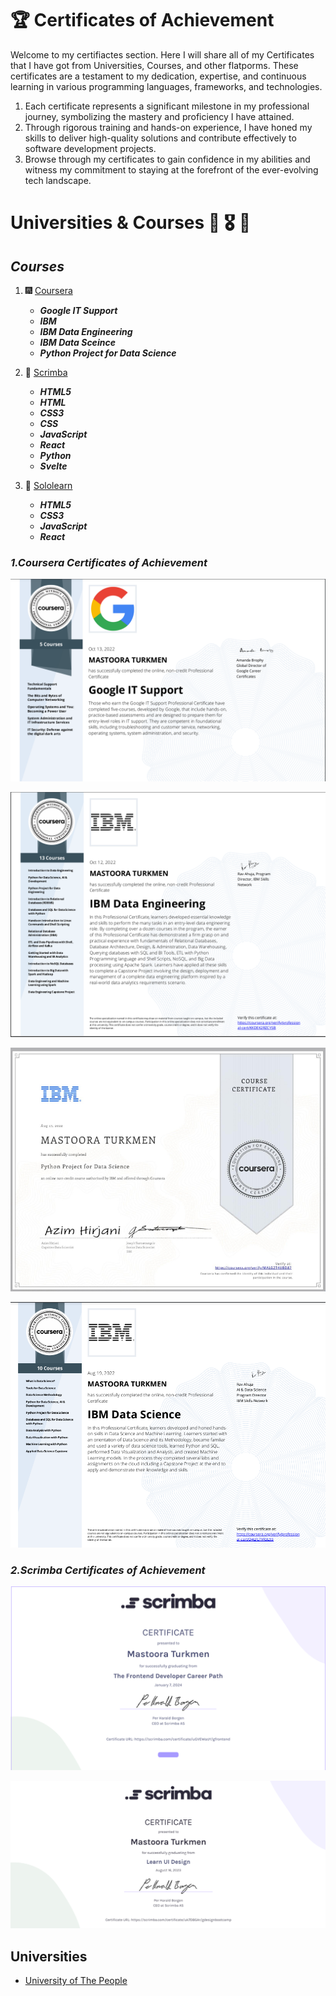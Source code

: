 # 🏆 Certificates of Achievement

Welcome to my certifiactes section. Here I will share all of my Certificates that I have got
from Universities, Courses, and other flatporms. 
These certificates are a testament to my dedication, expertise, and continuous learning in various programming languages, frameworks, and technologies. 


1. Each certificate represents a significant milestone in my professional journey, symbolizing the    mastery and proficiency I have attained.
2. Through rigorous training and hands-on experience, I have honed my skills to deliver high-quality solutions and contribute effectively to software development projects.
3. Browse through my certificates to gain confidence in my abilities and witness my commitment to staying at the forefront of the ever-evolving tech landscape.



# Universities & Courses 🎊 🎖 📒

## ***Courses***
   1. 🎆 [Coursera](https://www.coursera.org/)
       + ***Google IT Support***
       + ***IBM***
       + ***IBM Data Engineering***
       + ***IBM Data Sceince***
       + ***Python Project for Data Science***
       
   2. 🌠 [Scrimba](https://scrimba.com/)
       + ***HTML5***
       + ***HTML***
       + ***CSS3***
       + ***CSS***
       + ***JavaScript***
       + ***React***
       + ***Python***
       + ***Svelte***
   3. 🎇 [Sololearn](https://www.sololearn.com/)
       + ***HTML5***
       + ***CSS3***
       + ***JavaScript***
       + ***React***

### ***1.Coursera Certificates of Achievement***

![Google IT Support Png](./images/Google-IT.png)

![IBM Data Engineering](./images/Coursera-IBM.png)

![Python-project-for-data-science](./images/Python-project-for-data-science.png)

![IBM-Data-Science](./images/IBM-Data-Science.png)

### ***2.Scrimba Certificates of Achievement***

![Frontend-developer-career-path-scrimba](./images/frontend-career-path-scrimba.png)


![UI design](./images/UI-design.png)


## **Universities**
   + [University of The People](https://www.uopeople.edu/)

